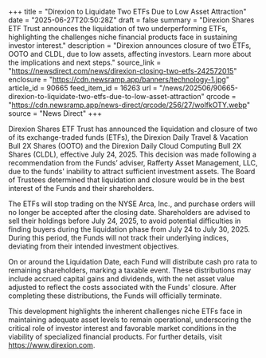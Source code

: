 +++
title = "Direxion to Liquidate Two ETFs Due to Low Asset Attraction"
date = "2025-06-27T20:50:28Z"
draft = false
summary = "Direxion Shares ETF Trust announces the liquidation of two underperforming ETFs, highlighting the challenges niche financial products face in sustaining investor interest."
description = "Direxion announces closure of two ETFs, OOTO and CLDL, due to low assets, affecting investors. Learn more about the implications and next steps."
source_link = "https://newsdirect.com/news/direxion-closing-two-etfs-242572015"
enclosure = "https://cdn.newsramp.app/banners/technology-1.jpg"
article_id = 90665
feed_item_id = 16263
url = "/news/202506/90665-direxion-to-liquidate-two-etfs-due-to-low-asset-attraction"
qrcode = "https://cdn.newsramp.app/news-direct/qrcode/256/27/wolfkOTY.webp"
source = "News Direct"
+++

<p>Direxion Shares ETF Trust has announced the liquidation and closure of two of its exchange-traded funds (ETFs), the Direxion Daily Travel & Vacation Bull 2X Shares (OOTO) and the Direxion Daily Cloud Computing Bull 2X Shares (CLDL), effective July 24, 2025. This decision was made following a recommendation from the Funds’ adviser, Rafferty Asset Management, LLC, due to the funds' inability to attract sufficient investment assets. The Board of Trustees determined that liquidation and closure would be in the best interest of the Funds and their shareholders.</p><p>The ETFs will stop trading on the NYSE Arca, Inc., and purchase orders will no longer be accepted after the closing date. Shareholders are advised to sell their holdings before July 24, 2025, to avoid potential difficulties in finding buyers during the liquidation phase from July 24 to July 30, 2025. During this period, the Funds will not track their underlying indices, deviating from their intended investment objectives.</p><p>On or around the Liquidation Date, each Fund will distribute cash pro rata to remaining shareholders, marking a taxable event. These distributions may include accrued capital gains and dividends, with the net asset value adjusted to reflect the costs associated with the Funds' closure. After completing these distributions, the Funds will officially terminate.</p><p>This development highlights the inherent challenges niche ETFs face in maintaining adequate asset levels to remain operational, underscoring the critical role of investor interest and favorable market conditions in the viability of specialized financial products. For further details, visit <a href='https://www.direxion.com' rel='nofollow' target='_blank'>https://www.direxion.com</a>.</p>